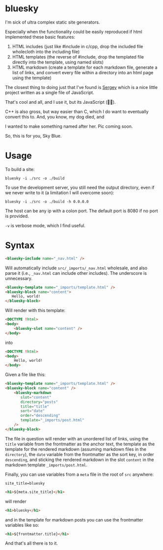 # bluesky

I'm sick of ultra complex static site generators.

Especially when the functionality could be easily reproduced if html 
implemented these basic features:

1. HTML includes (just like #include in c/cpp, drop the included file 
   wholecloth into the including file)
2. HTML templates (the reverse of #include, drop the templated file directly 
   into the template, using named slots)
3. HTML markdown (create a template for each markdown file, generate a list 
   of links, and convert every file within a directory into an html page 
   using the template)

The closest thing to doing just that I've found is [Sergey](https://sergey.cool/)
which is a nice little project written as a single file of JavaScript.

That's cool and all, and I use it, but its JavaScript (🤮😜).

C++ is also gross, but way easier than C, which I do want to eventually convert this to. And, you know, my dog died, and

I wanted to make something named after her. Pic coming soon.

So, this is for you, Sky Blue.

# Usage

To build a site:

```
bluesky -i ./src -o ./build
```

To use the development server, you still need the output directory, even if we never write to it (a limitation I 
will overcome soon):

```
bluesky -i ./src -o ./build -h 0.0.0.0
```


The host can be any ip with a colon port. The default port is 8080 if no port is provided.

`-v` is verbose mode, which I find useful.

# Syntax

```html
<bluesky-include name="_nav.html" />
```

Will automatically include `src/_imports/_nav.html` wholesale, and also parse it (i.e., `_nav.html` can include 
other includes). The underscore is unnecessary.

```html
<bluesky-template name="_imports/template.html" />
<bluesky-block name="content">
   Hello, world!
</bluesky-block>
```

Will render with this template:

```html
<DOCTYPE !html>
<body>
    <bluesky-slot name="content" />
</body>
```

into

```html
<DOCTYPE !html>
<body>
    Hello, world!
</body>
```

Given a file like this:

```html
<bluesky-template name="_imports/template.html" />
<bluesky-block name="content" />
    <bluesky-markdown
       slot="content"
       directory="posts"
       title="title"
       sort="date"
       order="descending"
       template="_imports/post.html"
    />
</bluesky-block>
```

The file in question will render with an unordered list of links, using the `title` variable from the frontmatter as 
the anchor text, the template as the template for the rendered markdown (assuming markdown files in the `directory`),
the `date` variable from the frontmatter as the sort key, in order `descending`, and sticking the rendered markdown 
in the slot `content` in the markdown template `_imports/post.html`.

Finally, you can use variables from a `meta` file in the root of `src` anywhere:

```
site_title=bluesky
```

```html
<h1>${meta.site_title}</h1>
```

will render

```html
<h1>bluesky</h1>
```

and in the template for markdown posts you can use the frontmatter variables like so:

```html
<h1>${frontmatter.title}</h1>
```

And that's all there is to it.